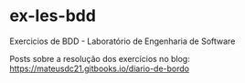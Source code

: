 # ex-les-bdd
Exercicios de BDD - Laboratório de Engenharia de Software

Posts sobre a resolução dos exercícios no blog: https://mateusdc21.gitbooks.io/diario-de-bordo
